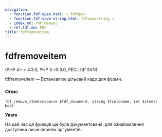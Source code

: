 ```yaml
---
navigation:
  - function.fdf-open.html: « fdfopen
  - function.fdf-save-string.html: fdfsavestring »
  - index.md: PHP Manual
  - ref.fdf.md: FDF
title: fdfremoveitem
---
```

# fdfremoveitem

(PHP 4> = 4.3.0, PHP 5 <5.3.0, PECL fdf SVN)

fdfremoveitem — Встановлює цільовий кадр для форми.

### Опис

```methodsynopsis
fdf_remove_item(resource $fdf_document, string $fieldname, int $item): bool
```

**Увага**

На цей час ця функція ще була документована; для ознайомлення доступний лише перелік аргументів.
